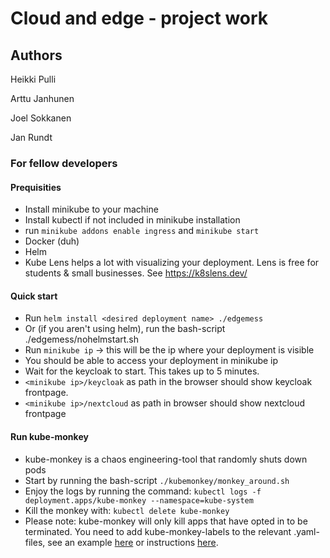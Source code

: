 # Cloud and edge - project work

## Authors

Heikki Pulli

Arttu Janhunen

Joel Sokkanen

Jan Rundt

### For fellow developers

#### Prequisities

* Install minikube to your machine
* Install kubectl if not included in minikube installation
* run `minikube addons enable ingress` and `minikube start`
* Docker (duh)
* Helm
* Kube Lens helps a lot with visualizing your deployment. Lens is free for students & small businesses. See https://k8slens.dev/ 

#### Quick start

* Run `helm install <desired deployment name> ./edgemess`
* Or (if you aren't using helm), run the bash-script ./edgemess/nohelmstart.sh
* Run `minikube ip` -> this will be the ip where your deployment is visible
* You should be able to access your deployment in minikube ip
* Wait for the keycloak to start. This takes up to 5 minutes.
* `<minikube ip>/keycloak` as path in the browser should show keycloak frontpage.
* `<minikube ip>/nextcloud` as path in browser should show nextcloud frontpage

#### Run kube-monkey

* kube-monkey is a chaos engineering-tool that randomly shuts down pods
* Start by running the bash-script `./kubemonkey/monkey_around.sh`
* Enjoy the logs by running the command: `kubectl logs -f deployment.apps/kube-monkey --namespace=kube-system`
* Kill the monkey with: `kubectl delete kube-monkey`
* Please note: kube-monkey will only kill apps that have opted in to be terminated. You need to add kube-monkey-labels to the relevant .yaml-files, see an example [here](https://github.com/ArttuJanhunen/CloudEdgeGroup/blob/master/edgemess/templates/nextcloud/nextcloud.yaml) or instructions [here](https://github.com/asobti/kube-monkey#opting-in-to-chaos).

